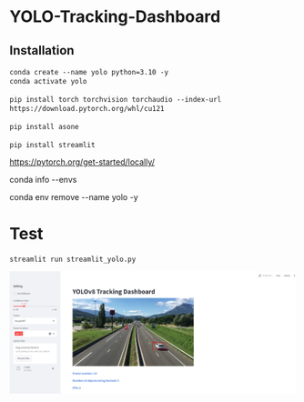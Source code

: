 # YOLO-Tracking-Dashboard

## Installation

```
conda create --name yolo python=3.10 -y
conda activate yolo

pip install torch torchvision torchaudio --index-url https://download.pytorch.org/whl/cu121

pip install asone

pip install streamlit
```

https://pytorch.org/get-started/locally/

conda info --envs

conda env remove --name yolo -y

# Test

```
streamlit run streamlit_yolo.py
```

![example1](./assets/1.jpg)
